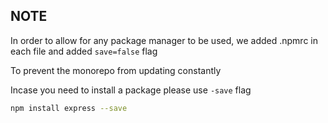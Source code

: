## NOTE

In order to allow for any package manager to be used, we added
.npmrc in each file and added `save=false` flag

To prevent the monorepo from updating constantly

Incase you need to install a package please use `-save` flag

```bash
npm install express --save
```


